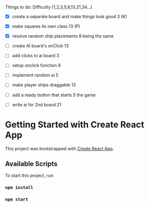 Things to do:                   Difficulty (1,2,3,5,8,13,21,34...)

- [x] create a separate board
      and make things look good        3  (K)

- [x] make squares its own class       13 (P)

- [x] resolve random ship placements    8
      being the same

- [ ] create AI board's onClick         13

- [ ] add clicks to ai board            3

- [ ] setup onclick function            8

- [ ] implement random ai               5

- [ ] make player ships draggable       13 

- [ ] add a ready button that starts    5
the game

- [ ] write ai for 2nd board            21


# Getting Started with Create React App

This project was bootstrapped with [Create React App](https://github.com/facebook/create-react-app).

## Available Scripts

To start this project, run

### `npm install`


### `npm start`



